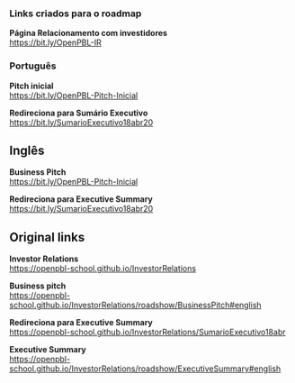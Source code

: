 ### Links criados para o roadmap

**Página Relacionamento com investidores** <br>
https://bit.ly/OpenPBL-IR <br>

### Português

**Pitch inicial** <br> 
https://bit.ly/OpenPBL-Pitch-Inicial

**Redireciona para Sumário Executivo** <br>
https://bit.ly/SumarioExecutivo18abr20 <br>

## Inglês

**Business Pitch** <br> 
https://bit.ly/OpenPBL-Pitch-Inicial

**Redireciona para Executive Summary** <br>
https://bit.ly/SumarioExecutivo18abr20 <br>

## Original links

**Investor Relations** <br>
https://openpbl-school.github.io/InvestorRelations 

**Business pitch** <br>
https://openpbl-school.github.io/InvestorRelations/roadshow/BusinessPitch#english

**Redireciona para Executive Summary** <br>
https://openpbl-school.github.io/InvestorRelations/SumarioExecutivo18abr 

**Executive Summary** <br> 
https://openpbl-school.github.io/InvestorRelations/roadshow/ExecutiveSummary#english 


<br>





